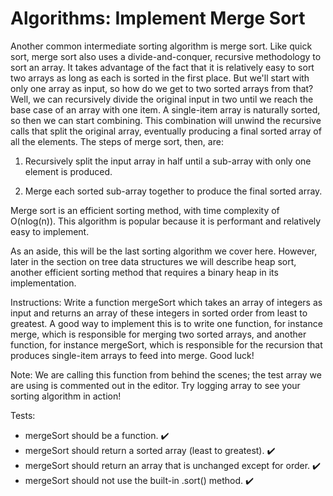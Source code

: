 # Algorithms: Implement Merge Sort

Another common intermediate sorting algorithm is merge sort. Like quick sort, merge sort also uses a divide-and-conquer, recursive methodology to sort an array. It takes advantage of the fact that it is relatively easy to sort two arrays as long as each is sorted in the first place. But we'll start with only one array as input, so how do we get to two sorted arrays from that? Well, we can recursively divide the original input in two until we reach the base case of an array with one item. A single-item array is naturally sorted, so then we can start combining. This combination will unwind the recursive calls that split the original array, eventually producing a final sorted array of all the elements. The steps of merge sort, then, are:

1) Recursively split the input array in half until a sub-array with only one element is produced.

2) Merge each sorted sub-array together to produce the final sorted array.

Merge sort is an efficient sorting method, with time complexity of O(nlog(n)). This algorithm is popular because it is performant and relatively easy to implement.

As an aside, this will be the last sorting algorithm we cover here. However, later in the section on tree data structures we will describe heap sort, another efficient sorting method that requires a binary heap in its implementation.

Instructions: Write a function mergeSort which takes an array of integers as input and returns an array of these integers in sorted order from least to greatest. A good way to implement this is to write one function, for instance merge, which is responsible for merging two sorted arrays, and another function, for instance mergeSort, which is responsible for the recursion that produces single-item arrays to feed into merge. Good luck!

Note:
We are calling this function from behind the scenes; the test array we are using is commented out in the editor. Try logging array to see your sorting algorithm in action!

Tests:

* mergeSort should be a function. :heavy_check_mark:
* mergeSort should return a sorted array (least to greatest). :heavy_check_mark:
* mergeSort should return an array that is unchanged except for order. :heavy_check_mark:
* mergeSort should not use the built-in .sort() method. :heavy_check_mark:
